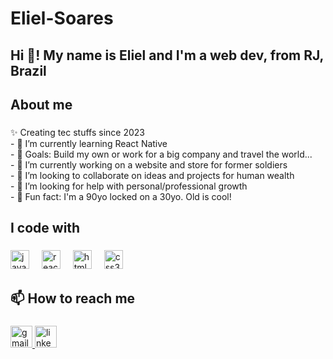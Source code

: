 # Eliel-Soares

<h2 align="left">Hi 👋! My name is Eliel and I'm a web dev, from RJ, Brazil</h2>

###

<h2 align="left">About me</h2>

###

<p align="left">✨ Creating tec stuffs since 2023<br>
- 🌱 I’m currently learning React Native<br>
- 🎯 Goals: Build my own or work for a big company and travel the world...<br>
- 🔭 I’m currently working on a website and store for former soldiers<br>
- 👯 I’m looking to collaborate on ideas and projects for human wealth<br>
- 🤔 I’m looking for help with personal/professional growth<br>
- 🎲 Fun fact: I'm a 90yo locked on a 30yo. Old is cool!</p>

###

<h2 align="left">I code with</h2>

###

<div align="left">
  <img src="https://cdn.jsdelivr.net/gh/devicons/devicon/icons/javascript/javascript-original.svg" height="30" alt="javascript logo"  />
  <img width="12" />
  <img src="https://cdn.jsdelivr.net/gh/devicons/devicon/icons/react/react-original.svg" height="30" alt="react logo"  />
  <img width="12" />
  <img src="https://cdn.jsdelivr.net/gh/devicons/devicon/icons/html5/html5-original.svg" height="30" alt="html5 logo"  />
  <img width="12" />
  <img src="https://cdn.jsdelivr.net/gh/devicons/devicon/icons/css3/css3-original.svg" height="30" alt="css3 logo"  />
  <img width="12" />
</div>

###

<h2 align="left">📫 How to reach me</h2>

###


<div align="left">
  <a href="mailto:epstere@gmail.com?subject=Saudação%20Profissional&body=Prezado%20(a)%20Sr.%20(a),%0A%0AEspero%20que%20este%20email%20lhe%20encontre%20bem.%0A%0A[Adicione%20aqui%20o%20corpo%20da%20mensagem.]%0A%0AAtenciosamente,%0A[Seu%20Nome]" target="_blank">
    <img src="https://img.shields.io/static/v1?message=Gmail&logo=gmail&label=&color=D14836&logoColor=white&labelColor=&style=for-the-badge" height="35" alt="gmail logo"  />
  </a>
<a href="https://www.linkedin.com/in/eliel-psoares/" target="_blank">
    <img src="https://img.shields.io/static/v1?message=LinkedIn&logo=linkedin&label=&color=0077B5&logoColor=white&labelColor=&style=for-the-badge" height="35" alt="linkedin logo"  />
  </a>
</div>
